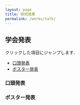 ```yaml
---
layout: page
title: 研究成果
permalink: /works/talk/
---
```


## 学会発表

クリックした項目にジャンプします．

- [口頭発表](#口頭発表)
- [ポスター発表](#ポスター発表)

### 口頭発表

### ポスター発表
